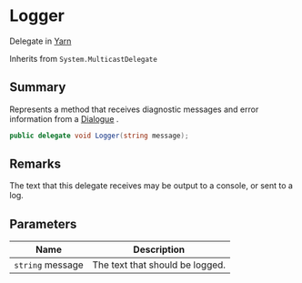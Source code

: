# Logger

Delegate in [Yarn](./)

Inherits from `System.MulticastDelegate`

## Summary

Represents a method that receives diagnostic messages and error information from a [Dialogue](yarn.dialogue/) .

```csharp
public delegate void Logger(string message);
```

## Remarks

The text that this delegate receives may be output to a console, or sent to a log.

## Parameters

| Name             | Description                     |
| ---------------- | ------------------------------- |
| `string` message | The text that should be logged. |
